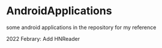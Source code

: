 # AndroidApplications
some android applications in the repository for my reference
<p>
2022 Febrary: Add HNReader

